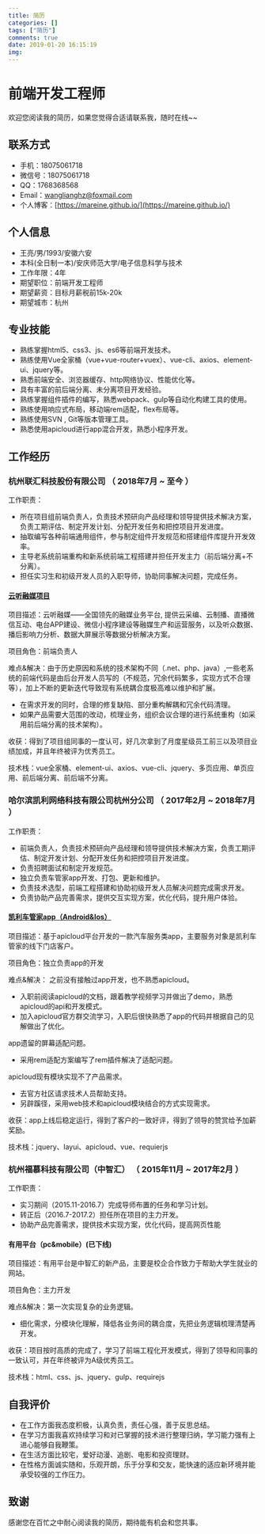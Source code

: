 ```yaml
---
title: 简历
categories: []
tags: ["简历"]
comments: true
date: 2019-01-20 16:15:19
img:
---
```

# 前端开发工程师

欢迎您阅读我的简历，如果您觉得合适请联系我，随时在线~~

## 联系方式

- 手机：18075061718
- 微信号：18075061718
- QQ：1768368568
- Email：wanglianghz@foxmail.com
- 个人博客：[https://mareine.github.io/](https://mareine.github.io/)

## 个人信息

- 王亮/男/1993/安徽六安
- 本科(全日制一本)/安庆师范大学/电子信息科学与技术
- 工作年限：4年
- 期望职位：前端开发工程师
- 期望薪资：目标月薪税前15k-20k
- 期望城市：杭州

## 专业技能

- 熟练掌握html5、css3、js、es6等前端开发技术。
- 熟练使用Vue全家桶（vue+vue-router+vuex）、vue-cli、axios、element-ui、jquery等。
- 熟悉前端安全、浏览器缓存、http网络协议、性能优化等。
- 具有丰富的前后端分离、未分离项目开发经验。
- 熟练掌握组件插件的编写，熟悉webpack、gulp等自动化构建工具的使用。
- 熟练使用响应式布局，移动端rem适配，flex布局等。
- 熟练使用SVN , Git等版本管理工具。
- 熟悉使用apicloud进行app混合开发，熟悉小程序开发。

## 工作经历

### 杭州联汇科技股份有限公司 （ 2018年7月 ~ 至今 ）

工作职责：

- 所在项目组前端负责人，负责技术预研向产品经理和领导提供技术解决方案，负责工期评估、制定开发计划、分配开发任务和把控项目开发进度。
- 抽取编写各种前端通用组件，参与制定组件开发规范和搭建组件库提升开发效率。
- 主导老系统前端重构和新系统前端工程搭建并担任开发主力（前后端分离+不分离）。
- 担任实习生和初级开发人员的入职导师，协助同事解决问题，完成任务。

#### [云听融媒项目](http://w.linker.cc/)

项目描述：云听融媒——全国领先的融媒业务平台, 提供云采编、云制播、直播微信互动、电台APP建设、微信小程序建设等融媒生产和运营服务，以及听众数据、播后影响力分析、数据大屏展示等数据分析解决方案。

项目角色：前端负责人

难点&解决：由于历史原因和系统的技术架构不同（.net、php、java）,一些老系统的前端代码是由后台开发人员写的（不规范，冗余代码繁多，实现方式不合理等），加上不断的更新迭代导致现有系统耦合度极高难以维护和扩展。

- 在需求开发的同时，合理的修复缺陷、部分重构解耦和冗余代码清理。
- 如果产品需要大范围的改动，梳理业务，组织会议合理的进行系统重构（如采用前后端分离的技术架构）。

收获：得到了项目组同事的一度认可，好几次拿到了月度星级员工前三以及项目业绩加成，并且年终被评为优秀员工。

技术栈：vue全家桶、element-ui、axios、vue-cli、jquery、多页应用、单页应用、前后端分离、前后端不分离。

### 哈尔滨凯利网络科技有限公司杭州分公司 （ 2017年2月 ~ 2018年7月 ）

工作职责：

- 前端负责人，负责技术预研向产品经理和领导提供技术解决方案，负责工期评估、制定开发计划、分配开发任务和把控项目开发进度。
- 负责招聘面试和制定开发规范。
- 独立负责车管家app开发、打包、更新和维护。
- 负责技术选型，前端工程搭建和协助初级开发人员解决问题完成需求开发。
- 负责协助产品完善需求，提供交互实现方案，优化代码，提升用户体验。

#### [凯利车管家app（Android&Ios）](http://www.klcheguanjia.com/)

项目描述：基于apicloud平台开发的一款汽车服务类app，主要服务对象是凯利车管家的线下门店客户。

项目角色：独立负责app的开发

难点&解决：
之前没有接触过app开发，也不熟悉apicloud。

- 入职前阅读apicloud的文档，跟着教学视频学习并做出了demo，熟悉apicloud的api和开发模式。
- 加入apicloud官方群交流学习，入职后很快熟悉了app的代码并根据自己的见解做出了优化。

app遗留的屏幕适配问题。

- 采用rem适配方案编写了rem插件解决了适配问题。

apicloud现有模块实现不了产品需求。

- 去官方社区请求技术人员帮助支持。
- 另辟蹊径，采用web技术和apicloud模块结合的方式实现需求。

收获：app上线后稳定运行，得到了客户的一致好评，得到了领导的赞赏给予加薪奖励。

技术栈：jquery、layui、apicloud、vue、requierjs

### 杭州福慕科技有限公司（中智汇） （ 2015年11月 ~ 2017年2月 ）

工作职责：

- 实习期间（2015.11-2016.7）完成导师布置的任务和学习计划。
- 转正后（2016.7-2017.2）担任所在项目的主力开发。
- 协助产品完善需求，提供技术实现方案，优化代码，提高网页性能

#### 有用平台（pc&mobile）(已下线)

项目描述：有用平台是中智汇的新产品，主要是校企合作致力于帮助大学生就业的网站。

项目角色：主力开发

难点&解决：第一次实现复杂的业务逻辑。

- 细化需求，分模块化理解，降低各业务间的耦合度，先把业务逻辑梳理清楚再开发。

收获：项目按时高质的完成了，学习了前端工程化开发模式，得到了领导和同事的一致认可，并在年终被评为A级优秀员工。

技术栈：html、css、js、jquery、gulp、requirejs

## 自我评价

- 在工作方面我态度积极，认真负责，责任心强，善于反思总结。
- 在学习方面我喜欢持续学习和对已掌握的技术进行整理归纳，学习能力强有上进心能够自我鞭策。
- 在生活方面比较宅，爱好动漫、追剧、电影和投资理财。
- 在性格方面诚实随和，乐观开朗，乐于分享和交友，能快速的适应新环境并能承受较强的工作压力。

## 致谢

感谢您在百忙之中耐心阅读我的简历，期待能有机会和您共事。
